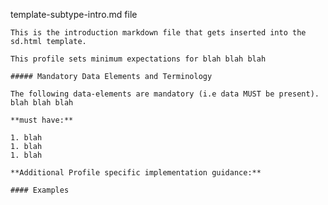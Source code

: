 template-subtype-intro.md file

    This is the introduction markdown file that gets inserted into the sd.html template.

    This profile sets minimum expectations for blah blah blah

    ##### Mandatory Data Elements and Terminology

    The following data-elements are mandatory (i.e data MUST be present). blah blah blah

    **must have:**

    1. blah
    1. blah
    1. blah

    **Additional Profile specific implementation guidance:**

    #### Examples
    